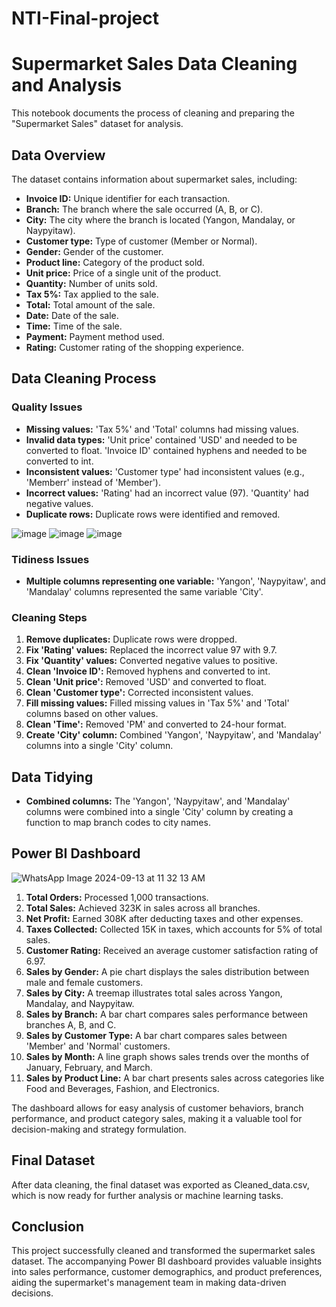 # NTI-Final-project

# Supermarket Sales Data Cleaning and Analysis

This notebook documents the process of cleaning and preparing the "Supermarket Sales" dataset for analysis.

## Data Overview

The dataset contains information about supermarket sales, including:

* **Invoice ID:** Unique identifier for each transaction.
* **Branch:**  The branch where the sale occurred (A, B, or C).
* **City:** The city where the branch is located (Yangon, Mandalay, or Naypyitaw).
* **Customer type:** Type of customer (Member or Normal).
* **Gender:** Gender of the customer.
* **Product line:** Category of the product sold.
* **Unit price:** Price of a single unit of the product.
* **Quantity:** Number of units sold.
* **Tax 5%:** Tax applied to the sale.
* **Total:** Total amount of the sale.
* **Date:** Date of the sale.
* **Time:** Time of the sale.
* **Payment:** Payment method used.
* **Rating:** Customer rating of the shopping experience.

## Data Cleaning Process

### Quality Issues

* **Missing values:**  'Tax 5%' and 'Total' columns had missing values.
* **Invalid data types:** 'Unit price' contained 'USD' and needed to be converted to float. 'Invoice ID' contained hyphens and needed to be converted to int.
* **Inconsistent values:** 'Customer type' had inconsistent values (e.g., 'Memberr' instead of 'Member').
* **Incorrect values:** 'Rating' had an incorrect value (97). 'Quantity' had negative values.
* **Duplicate rows:**  Duplicate rows were identified and removed.

![image](https://github.com/user-attachments/assets/bd7c43eb-f1e7-45cc-b0a9-16d22f20e989) 
![image](https://github.com/user-attachments/assets/b0d48600-1d80-43c5-bdcf-07bd9e654b2e)
![image](https://github.com/user-attachments/assets/4b11459e-bfeb-499c-8090-c19e52040be0)


### Tidiness Issues

* **Multiple columns representing one variable:**  'Yangon', 'Naypyitaw', and 'Mandalay' columns represented the same variable 'City'.

### Cleaning Steps

1. **Remove duplicates:** Duplicate rows were dropped.
2. **Fix 'Rating' values:**  Replaced the incorrect value 97 with 9.7.
3. **Fix 'Quantity' values:**  Converted negative values to positive.
4. **Clean 'Invoice ID':** Removed hyphens and converted to int.
5. **Clean 'Unit price':** Removed 'USD' and converted to float.
6. **Clean 'Customer type':** Corrected inconsistent values.
7. **Fill missing values:**  Filled missing values in 'Tax 5%' and 'Total' columns based on other values.
8. **Clean 'Time':** Removed 'PM' and converted to 24-hour format.
9. **Create 'City' column:**  Combined 'Yangon', 'Naypyitaw', and 'Mandalay' columns into a single 'City' column.

## Data Tidying

* **Combined columns:**  The 'Yangon', 'Naypyitaw', and 'Mandalay' columns were combined into a single 'City' column by creating a function to map branch codes to city names.


## Power BI Dashboard

![WhatsApp Image 2024-09-13 at 11 32 13 AM](https://github.com/user-attachments/assets/f9d41799-12e2-464a-ae72-4bc13f87dd8f)


1. **Total Orders:** Processed 1,000 transactions.
2. **Total Sales:** Achieved 323K in sales across all branches.
3. **Net Profit:** Earned 308K after deducting taxes and other expenses.
4. **Taxes Collected:** Collected 15K in taxes, which accounts for 5% of total sales.
5. **Customer Rating:** Received an average customer satisfaction rating of 6.97.
6. **Sales by Gender:** A pie chart displays the sales distribution between male and female customers.
7. **Sales by City:** A treemap illustrates total sales across Yangon, Mandalay, and Naypyitaw.
8. **Sales by Branch:** A bar chart compares sales performance between branches A, B, and C.
9. **Sales by Customer Type:** A bar chart compares sales between 'Member' and 'Normal' customers.
10. **Sales by Month:** A line graph shows sales trends over the months of January, February, and March.
11. **Sales by Product Line:** A bar chart presents sales across categories like Food and Beverages, Fashion, and Electronics.

The dashboard allows for easy analysis of customer behaviors, branch performance, and product category sales, making it a valuable tool for decision-making and strategy formulation.

## Final Dataset
After data cleaning, the final dataset was exported as Cleaned_data.csv, which is now ready for further analysis or machine learning tasks.

## Conclusion
This project successfully cleaned and transformed the supermarket sales dataset. The accompanying Power BI dashboard provides valuable insights into sales performance, customer demographics, and product preferences, aiding the supermarket's management team in making data-driven decisions.
